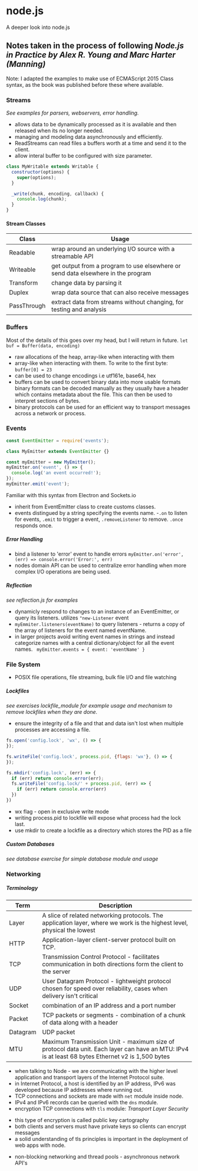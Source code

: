 # node.js
A deeper look into node.js 

## Notes taken in the process of following *Node.js in Practice by Alex R. Young and Marc Harter (Manning)*
Note: I adapted the examples to make use of ECMAScript 2015 Class syntax, as the book was published before these where available. 

### Streams
*See examples for parsers, webservers, error handling.* 
- allows data to be dynamically processed as it is available and then released when its no longer needed.
- managing and modeling data asynchronously and efficiently. 
- ReadStreams can read files a buffers worth at a time and send it to the client. 
- allow interal buffer to be configured with size parameter.


```javascript
class MyWritable extends Writable {
  constructor(options) {
    super(options);
  }

  _write(chunk, encoding, callback) {
    console.log(chunk);
  }
}
```

#### Stream Classes
| Class        | Usage           | 
| ------------- |-------------|
| Readable      | wrap around an underlying I/O source with a streamable API |
| Writeable      | get output from a program to use elsewhere or send data elsewhere in the program |
| Transform | change data by parsing it |
| Duplex | wrap data source that can also receive messages |
| PassThrough | extract data from streams without changing, for testing and analysis |

### Buffers
Most of the details of this goes over my head, but I will return in future. 
``` let buf = Buffer(data, encoding) ```
- raw allocations of the heap, array-like when interacting with them 
- array-like when interacting with them. To write to the first byte: ```buffer[0] = 23```
- can be used to change encodings i.e utf161e, base64, hex 
- buffers can be used to convert binary data into more usable formats
  binary formats can be decoded manually as they usually have a header which contains metadata about the file. This can then be   used to interpret sections of bytes.
- binary protocols can be used for an efficient way to transport messages across a network or process. 

### Events
```javascript
const EventEmitter = require('events');

class MyEmitter extends EventEmitter {}

const myEmitter = new MyEmitter();
myEmitter.on('event', () => {
  console.log('an event occurred!');
});
myEmitter.emit('event');
```
Familiar with this syntax from Electron and Sockets.io
- inherit from EventEmitter class to create customs classes.
- events distingued by a string specifying the events name.
-```.on``` to listen for events, ```.emit``` to trigger a event, ```.removeListener``` to remove. ```.once``` responds once.
##### Error Handling
- bind a listener to 'error' event to handle errors ```myEmitter.on('error', (err) => console.error('Error:', err)```
- nodes domain API can be used to centralize error handling when more complex I/O operations are being used.
##### Reflection
*see reflection.js for examples*
- dynamicly respond to changes to an instance of an EventEmitter, or query its listeners. utilizes ```"new-Listener``` event
- ```myEmmiter.listeners(eventName)``` to query listeners - returns a copy of the array of listeners for the event named eventName. 
- in larger projects avoid writing event names in strings and instead categorize names with a central dictionary/object for   all the event names. ``` myEmitter.events = { event: 'eventName' }```

### File System
- POSIX file operations, file streaming, bulk file I/O and file watching

##### Lockfiles 
*see exercises lockfile_module for example usage and mechanism to remove lockfiles when they are done.*

- ensure the integrity of a file and that and data isn't lost when multiple processes are accessing a file. 
```javascript
fs.open('config.lock', 'wx', () => {
});

fs.writeFile('config.lock', process.pid, {flags: 'wx'}, () => {
});

fs.mkdir('config.lock', (err) => {
  if (err) return console.error(err);
  fs.writeFile('config.lock/' + process.pid, (err) => {
    if (err) return console.error(err)
  })
})
```
- wx flag - open in exclusive write mode 
- writing process.pid to lockfile will expose what process had the lock last.
- use mkdir to create a lockfile as a directory which stores the PID as a file

##### Custom Databases
*see database exercise for simple database module and usage*

### Networking

##### Terminology
| Term        | Description        | 
| ------------- |-------------|
| Layer      | A slice of related networking protocols. The application layer, where we work is the highest level, physical the lowest |
| HTTP      | Application-layer client-server protocol built on TCP. |
| TCP | Transmission Control Protocol - facilitates communication in both directions form the client to the server |
| UDP | User Datagram Protocol - lightweight protocol chosen for speed over reliability, cases when delivery isn't critical |
| Socket | combination of an IP address and a port number |
| Packet | TCP packets or segments - combination of a chunk of data along with a header |
| Datagram | UDP packet |
| MTU | Maximum Transmission Unit - maximum size of protocol data unit. Each layer can have an MTU: IPv4 is at least 68 bytes Ethernet v2 is 1,500 bytes |

- when talking to Node - we are communicating with the higher level application and transport layers of the Internet Protocol suite.
- in Internet Protocol, a host is identified by an IP address, IPv6 was developed because IP addresses where running out.
- TCP connections and sockets are made with ```net``` module inside node. 
- IPv4 and IPv6 records can be queried with the ```dns``` module. 
- encryption TCP connections with ```tls``` module: *Transport Layer Security* 
 * this type of encryption is called public key cartography
 * both clients and servers must have private keys so clients can encrypt messages
 * a solid understanding of tls principles is important in the deployment of web apps with node. 
- non-blocking networking and thread pools - asynchronous network API's
